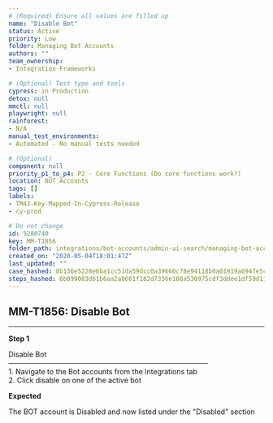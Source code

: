 ```yaml
---
# (Required) Ensure all values are filled up
name: "Disable Bot"
status: Active
priority: Low
folder: Managing Bot Accounts
authors: ""
team_ownership: 
- Integration Frameworks

# (Optional) Test type and tools
cypress: in Production
detox: null
mmctl: null
playwright: null
rainforest: 
- N/A
manual_test_environments: 
- Automated - No manual tests needed

# (Optional)
component: null
priority_p1_to_p4: P2 - Core Functions (Do core functions work?)
location: BOT Accounts
tags: []
labels: 
- TM4J-Key-Mapped-In-Cypress-Release
- cy-prod

# Do not change
id: 5280740
key: MM-T1856
folder_path: integrations/bot-accounts/admin-ui-search/managing-bot-accounts
created_on: "2020-05-04T18:01:47Z"
last_updated: ""
case_hashed: 8b136e5228e6ba1cc51da59dcc0a39660c78e94118b0a01919a694fe5cb73d596fd7ae0c0246d87a332bcc51c8b89a95
steps_hashed: 6b099083d61b6aa2a8601f182d7336e108a530975cdf3ddee1df59d112f3dc7bb319542a1eab72ce9b71845bc2342a43
---
```


## MM-T1856: Disable Bot

---

**Step 1**

Disable Bot\
————————————————————————————\
1\. Navigate to the Bot accounts from the Integrations tab\
2\. Click disable on one of the active bot

**Expected**

The BOT account is Disabled and now listed under the "Disabled" section
